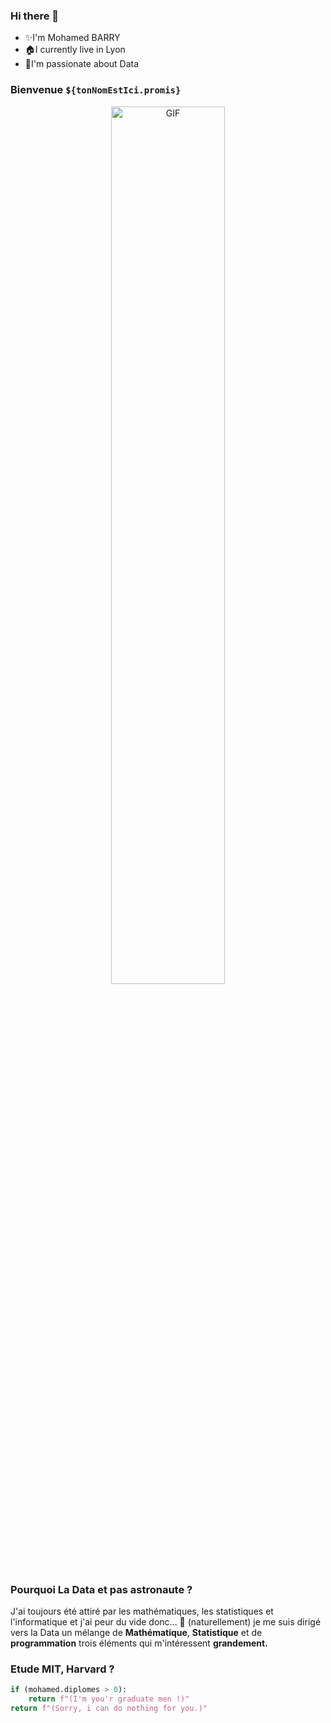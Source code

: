 ### Hi there 👋

* ✨I'm Mohamed BARRY
* 🏠I currently live in Lyon
* 🤩I'm passionate about Data

### Bienvenue ```${tonNomEstIci.promis}```

<p align="center">
  <img align="center" width="60%" alt="GIF" src="https://media.giphy.com/media/WvSjK3P8hqGA9AaUgt/giphy.gif"/>
</p>


### Pourquoi La Data et pas astronaute ?

J'ai toujours été attiré par les mathématiques, les statistiques et l'informatique et j'ai peur du vide donc... 💨 (naturellement) je me suis dirigé vers la Data un mélange de **Mathématique**,  **Statistique** et
de **programmation** trois éléments qui m'intéressent **grandement.**


### Etude MIT, Harvard ?
```python
if (mohamed.diplomes > 0):
    return f"(I'm you'r graduate men !)"
return f"(Sorry, i can do nothing for you.)"
```

<!--
**Medgoby/Medgoby** is a ✨ _special_ ✨ repository because its `README.md` (this file) appears on your GitHub profile.

Here are some ideas to get you started:

- 🔭 I’m currently working on ...
- 🌱 I’m currently learning ...
- 👯 I’m looking to collaborate on ...
- 🤔 I’m looking for help with ...
- 💬 Ask me about ...
- 📫 How to reach me: ...
- 😄 Pronouns: ...
- ⚡ Fun fact: ...
-->
